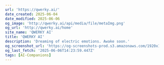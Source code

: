 ```yaml
---
url: 'https://qwerky.ai/'
date_created: 2025-06-04
date_modified: 2025-06-06
og_image: 'http://qwerky.ai/api/media/file/metaImg.png'
og_url: 'http://qwerky.ai/home'
site_name: 'QWERKY AI'
title: 'QWERKY AI'
description: 'Dreaming of electric emotions. Awake soon.'
og_screenshot_url: 'https://og-screenshots-prod.s3.amazonaws.com/1920x1080/80/false/22e916adc9b424099f981d7f3f6ba7b411c7d09e6b57c141e011e04f47f79cdc.jpeg'
og_last_fetch: '2025-06-06T14:23:59.447Z'
tags: [AI-Companions]
---
```


